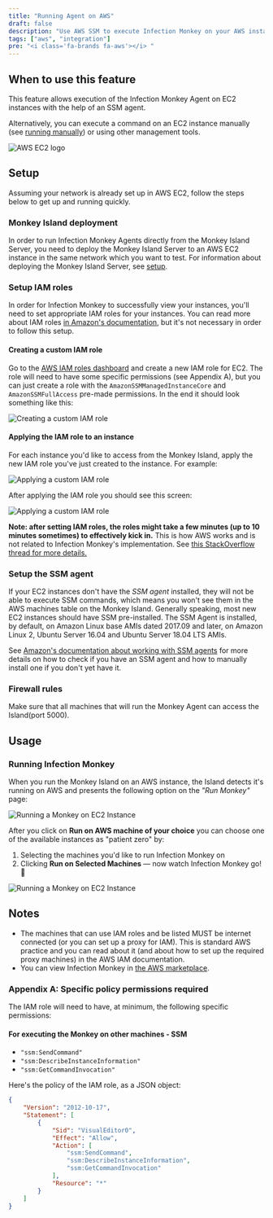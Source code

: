 ```yaml
---
title: "Running Agent on AWS"
draft: false
description: "Use AWS SSM to execute Infection Monkey on your AWS instances."
tags: ["aws", "integration"]
pre: "<i class='fa-brands fa-aws'></i> "
---
```


## When to use this feature

This feature allows execution of the Infection Monkey Agent on EC2 instances with the help of an SSM agent.

Alternatively, you can execute a command on an EC2 instance manually (see [running manually](../../running-manually)) or using other management tools.

![AWS EC2 logo](/images/island/integrations/aws/aws-ec2.svg?height=250px "AWS EC2 logo")

## Setup

Assuming your network is already set up in AWS EC2, follow the steps below to get up and running quickly.

### Monkey Island deployment

In order to run Infection Monkey Agents directly from the Monkey Island Server, you need to deploy the Monkey Island Server to an AWS EC2 instance in the same network which you want to test. For information about deploying the Monkey Island Server, see [setup](../../../setup).

### Setup IAM roles

In order for Infection Monkey to successfully view your instances, you'll need to set appropriate IAM roles for your instances. You can read more about IAM roles [in Amazon's documentation](https://docs.aws.amazon.com/IAM/latest/UserGuide/id_roles.html), but it's not necessary in order to follow this setup.

#### Creating a custom IAM role

Go to the [AWS IAM roles dashboard](https://console.aws.amazon.com/iam/home?#/roles) and create a new IAM role for EC2. The role will need to have some specific permissions (see Appendix A), but you can just create a role with the `AmazonSSMManagedInstanceCore` and `AmazonSSMFullAccess` pre-made permissions. In the end it should look something like this:

![Creating a custom IAM role](/images/island/integrations/aws/monkey-island-aws-screenshot-3.png "Creating a custom IAM role")

#### Applying the IAM role to an instance

For each instance you'd like to access from the Monkey Island, apply the new IAM role you've just created to the instance. For example:

![Applying a custom IAM role](/images/island/integrations/aws/monkey-island-aws-screenshot-4.png "Applying a custom IAM role")

After applying the IAM role you should see this screen:

![Applying a custom IAM role](/images/island/integrations/aws/monkey-island-aws-screenshot-5.png "Applying a custom IAM role")

**Note: after setting IAM roles, the roles might take a few minutes (up to 10 minutes sometimes) to effectively kick in.** This is how AWS works and is not related to Infection Monkey's implementation. See [this StackOverflow thread for more details.](https://stackoverflow.com/questions/20156043/how-long-should-i-wait-after-applying-an-aws-iam-policy-before-it-is-valid)

### Setup the SSM agent

If your EC2 instances don't have the _SSM agent_ installed, they will not be able to execute SSM commands, which means you won't see them in the AWS machines table on the Monkey Island. Generally speaking, most new EC2 instances should have SSM pre-installed. The SSM Agent is installed, by default, on Amazon Linux base AMIs dated 2017.09 and later, on Amazon Linux 2, Ubuntu Server 16.04 and Ubuntu Server 18.04 LTS AMIs.

See [Amazon's documentation about working with SSM agents](https://docs.aws.amazon.com/systems-manager/latest/userguide/ssm-agent.html) for more details on how to check if you have an SSM agent and how to manually install one if you don't yet have it.

### Firewall rules

Make sure that all machines that will run the Monkey Agent can access the Island(port 5000).

## Usage

### Running Infection Monkey

When you run the Monkey Island on an AWS instance, the Island detects it's running on AWS and presents the following option on the _"Run Monkey"_ page:

![Running a Monkey on EC2 Instance](/images/island/integrations/aws/monkey-island-aws-screenshot-1.png "Running a Monkey on EC2 Instance")

After you click on **Run on AWS machine of your choice** you can choose one of the available instances as "patient zero" by:

1. Selecting the machines you'd like to run Infection Monkey on
2. Clicking **Run on Selected Machines** — now watch Infection Monkey go! 🐒

![Running a Monkey on EC2 Instance](/images/island/integrations/aws/monkey-island-aws-screenshot-2.png "Running a Monkey on EC2 Instance")

## Notes

- The machines that can use IAM roles and be listed MUST be internet connected (or you can set up a proxy for IAM). This is standard AWS practice and you can read about it (and about how to set up the required proxy machines) in the AWS IAM documentation.
- You can view Infection Monkey in [the AWS marketplace](https://aws.amazon.com/marketplace/pp/B07B3J7K6D).

### Appendix A: Specific policy permissions required

The IAM role will need to have, at minimum, the following specific permissions:

#### For executing the Monkey on other machines - SSM

- `"ssm:SendCommand"`
- `"ssm:DescribeInstanceInformation"`
- `"ssm:GetCommandInvocation"`

Here's the policy of the IAM role, as a JSON object:
```json
{
    "Version": "2012-10-17",
    "Statement": [
        {
            "Sid": "VisualEditor0",
            "Effect": "Allow",
            "Action": [
                "ssm:SendCommand",
                "ssm:DescribeInstanceInformation",
                "ssm:GetCommandInvocation"
            ],
            "Resource": "*"
        }
    ]
}
```
